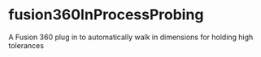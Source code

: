 # fusion360InProcessProbing
A Fusion 360 plug in to automatically walk in dimensions for holding high tolerances
